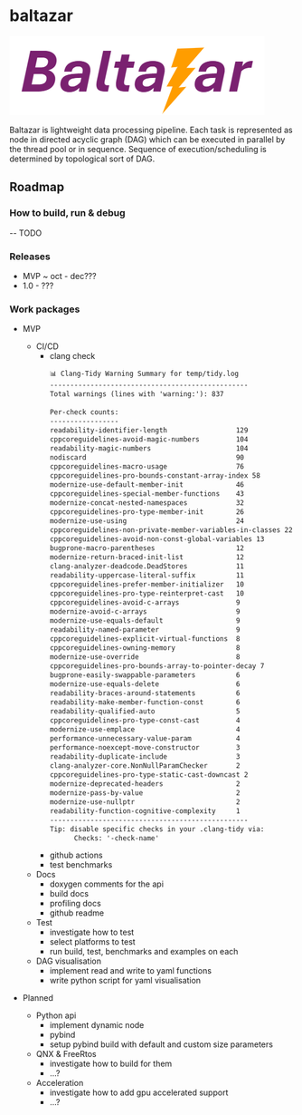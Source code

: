 # baltazar

![Not sure about this logo but it is ok for now :)](assets/logo.png)

Baltazar is lightweight data processing pipeline. Each task is represented as node in directed acyclic graph (DAG) which
can be executed in parallel by the thread pool or in sequence. Sequence of execution/scheduling is determined by
topological sort of DAG.

## Roadmap

### How to build, run & debug

-- TODO


### Releases

- MVP ~ oct - dec???
- 1.0 - ???

### Work packages

- MVP
    - CI/CD
        - clang check
            ```
            📊 Clang-Tidy Warning Summary for temp/tidy.log
            -------------------------------------------------
            Total warnings (lines with 'warning:'): 837
            
            Per-check counts:
            -----------------
            readability-identifier-length                 129
            cppcoreguidelines-avoid-magic-numbers         104
            readability-magic-numbers                     104
            nodiscard                                     90
            cppcoreguidelines-macro-usage                 76
            cppcoreguidelines-pro-bounds-constant-array-index 58
            modernize-use-default-member-init             46
            cppcoreguidelines-special-member-functions    43
            modernize-concat-nested-namespaces            32
            cppcoreguidelines-pro-type-member-init        26
            modernize-use-using                           24
            cppcoreguidelines-non-private-member-variables-in-classes 22
            cppcoreguidelines-avoid-non-const-global-variables 13
            bugprone-macro-parentheses                    12
            modernize-return-braced-init-list             12
            clang-analyzer-deadcode.DeadStores            11
            readability-uppercase-literal-suffix          11
            cppcoreguidelines-prefer-member-initializer   10
            cppcoreguidelines-pro-type-reinterpret-cast   10
            cppcoreguidelines-avoid-c-arrays              9
            modernize-avoid-c-arrays                      9
            modernize-use-equals-default                  9
            readability-named-parameter                   9
            cppcoreguidelines-explicit-virtual-functions  8
            cppcoreguidelines-owning-memory               8
            modernize-use-override                        8
            cppcoreguidelines-pro-bounds-array-to-pointer-decay 7
            bugprone-easily-swappable-parameters          6
            modernize-use-equals-delete                   6
            readability-braces-around-statements          6
            readability-make-member-function-const        6
            readability-qualified-auto                    5
            cppcoreguidelines-pro-type-const-cast         4
            modernize-use-emplace                         4
            performance-unnecessary-value-param           4
            performance-noexcept-move-constructor         3
            readability-duplicate-include                 3
            clang-analyzer-core.NonNullParamChecker       2
            cppcoreguidelines-pro-type-static-cast-downcast 2
            modernize-deprecated-headers                  2
            modernize-pass-by-value                       2
            modernize-use-nullptr                         2
            readability-function-cognitive-complexity     1
            -------------------------------------------------
            Tip: disable specific checks in your .clang-tidy via:
                  Checks: '-check-name'
            ```
        - github actions
        - test benchmarks
    - Docs
        - doxygen comments for the api
        - build docs
        - profiling docs
        - github readme
    - Test
        - investigate how to test
        - select platforms to test
        - run build, test, benchmarks and examples on each 
    - DAG visualisation 
        - implement read and write to yaml functions 
        - write python script for yaml visualisation 

- Planned
    - Python api
        - implement dynamic node
        - pybind
        - setup pybind build with default and custom size parameters
    - QNX & FreeRtos
        - investigate how to build for them
        - ...?
    - Acceleration 
        - investigate how to add gpu accelerated support 
        - ...?
 


